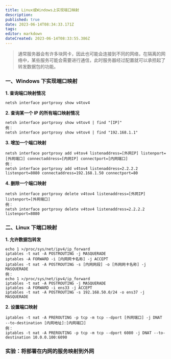 ```yaml
---
title: Linux或Windows上实现端口映射
description: 
published: true
date: 2023-06-14T08:34:33.171Z
tags: 
editor: markdown
dateCreated: 2023-06-14T08:33:55.386Z
---
```


> 通常服务器会有许多块网卡，因此也可能会连接到不同的网络，在隔离的网络中，某些服务可能会需要进行通信，此时服务器经过配置就可以承担起了转发数据包的功能。

### 一、Windows 下实现端口映射

**1. 查询端口映射情况**

```
netsh interface portproxy show v4tov4
```

**2. 查询某一个 IP 的所有端口映射情况**

```
netsh interface portproxy show v4tov4 | find "[IP]"
例：
netsh interface portproxy show v4tov4 | find "192.168.1.1"
```

**3. 增加一个端口映射**

```
netsh interface portproxy add v4tov4 listenaddress=[外网IP] listenport=[外网端口] connectaddress=[内网IP] connectport=[内网端口]
例：
netsh interface portproxy add v4tov4 listenaddress=2.2.2.2 listenport=8080 connectaddress=192.168.1.50 connectport=80
```

**4. 删除一个端口映射**

```
netsh interface portproxy delete v4tov4 listenaddress=[外网IP] listenport=[外网端口]
例：
netsh interface portproxy delete v4tov4 listenaddress=2.2.2.2 listenport=8080
```

### 二、Linux 下端口映射

**1. 允许数据包转发**

```
echo 1 >/proc/sys/net/ipv4/ip_forward
iptables -t nat -A POSTROUTING -j MASQUERADE
iptables -A FORWARD -i [内网网卡名称] -j ACCEPT
iptables -t nat -A POSTROUTING -s [内网网段] -o [外网网卡名称] -j MASQUERADE
例：
echo 1 >/proc/sys/net/ipv4/ip_forward
iptables -t nat -A POSTROUTING -j MASQUERADE
iptables -A FORWARD -i ens33 -j ACCEPT
iptables -t nat -A POSTROUTING -s 192.168.50.0/24 -o ens37 -j MASQUERADE
```

**2. 设置端口映射**

```
iptables -t nat -A PREROUTING -p tcp -m tcp --dport [外网端口] -j DNAT --to-destination [内网地址]:[内网端口]
例：
iptables -t nat -A PREROUTING -p tcp -m tcp --dport 6080 -j DNAT --to-destination 10.0.0.100:6090
```

### 实验：将部署在内网的服务映射到外网